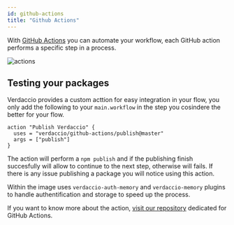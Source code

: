 ```yaml
---
id: github-actions
title: "Github Actions"
---
```


With [GitHub Actions](https://github.com/features/actions) you can automate your workflow, each GitHub action performs a specific step in a process.  

![actions](/img/github-actions.png)

## Testing your packages

Verdaccio provides a custom acttion for easy integration in your flow, you only add the following to your `main.workflow` in the step
you cosindere the better for your flow.


```gha
action "Publish Verdaccio" {
  uses = "verdaccio/github-actions/publish@master"
  args = ["publish"]
}
```

The action will perform a `npm publish` and if the publishing finish succesfully will allow to continue to the next step, otherwise will fails. If there is
any issue publishing a package you will notice using this action.

Within the image uses `verdaccio-auth-memory` and `verdaccio-memory` plugins to handle authentification and storage to speed up the process.

If you want to know more about the action, [visit our repository](https://github.com/verdaccio/github-actions) dedicated for GitHub Actions. 
